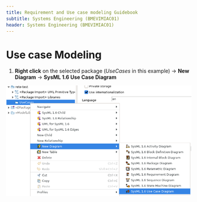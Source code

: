 ```yaml
---
title: Requirement and Use case modeling Guidebook 
subtitle: Systems Engineering (BMEVIMIAC01)
header: Systems Engineering (BMEVIMIAC01)
---
```



# Use case Modeling

1. **Right click** on the selected package (_UseCases_ in this example) -> **New Diagram** -> **SysML 1.6 Use Case Diagram**

![](../figs/use-case-new-diag.png)


